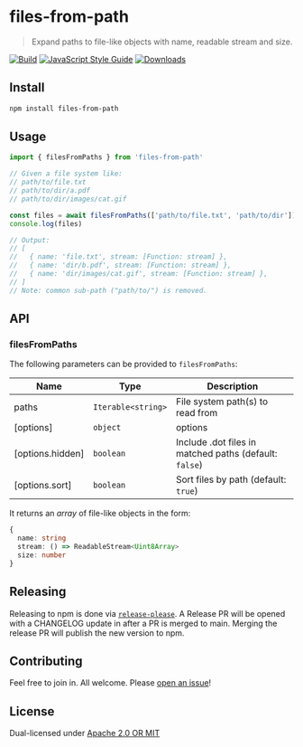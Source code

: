 # files-from-path

> Expand paths to file-like objects with name, readable stream and size.

[![Build](https://github.com/web3-storage/files-from-path/actions/workflows/main.yml/badge.svg)](https://github.com/web3-storage/files-from-path/actions/workflows/main.yml)
[![JavaScript Style Guide](https://img.shields.io/badge/code_style-standard-brightgreen.svg)](https://standardjs.com)
[![Downloads](https://img.shields.io/npm/dm/files-from-path.svg)](https://www.npmjs.com/package/files-from-path)

## Install

```sh
npm install files-from-path
```

## Usage

```js
import { filesFromPaths } from 'files-from-path'

// Given a file system like:
// path/to/file.txt
// path/to/dir/a.pdf
// path/to/dir/images/cat.gif

const files = await filesFromPaths(['path/to/file.txt', 'path/to/dir'])
console.log(files)

// Output:
// [
//   { name: 'file.txt', stream: [Function: stream] },
//   { name: 'dir/b.pdf', stream: [Function: stream] },
//   { name: 'dir/images/cat.gif', stream: [Function: stream] },
// ]
// Note: common sub-path ("path/to/") is removed.
```

## API

### filesFromPaths

The following parameters can be provided to `filesFromPaths`:

| Name | Type | Description |
|------|------|-------------|
| paths | `Iterable<string>` | File system path(s) to read from |
| [options] | `object` | options |
| [options.hidden] | `boolean` | Include .dot files in matched paths (default: `false`) |
| [options.sort] | `boolean` | Sort files by path (default: `true`) |

It returns an _array_ of file-like objects in the form:

```ts
{
  name: string
  stream: () => ReadableStream<Uint8Array>
  size: number
}
```

## Releasing

Releasing to npm is done via [`release-please`](https://github.com/googleapis/release-please). A Release PR will be opened with a CHANGELOG update in after a PR is merged to main. Merging the release PR will publish the new version to npm.

## Contributing

Feel free to join in. All welcome. Please [open an issue](https://github.com/web3-storage/files-from-path/issues)!

## License

Dual-licensed under [Apache 2.0 OR MIT](https://github.com/web3-storage/files-from-path/blob/main/LICENSE.md)
